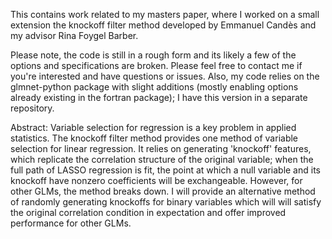 This contains work related to my masters paper, where I worked on a small extension the knockoff filter method developed by Emmanuel Candès and my advisor Rina Foygel Barber.

Please note, the code is still in a rough form and its likely a few of the options and specifications are broken. Please feel free to contact me if you're interested and have questions or issues. Also, my code relies on the glmnet-python package with slight additions (mostly enabling options already existing in the fortran package); I have this version in a separate repository.

Abstract:
Variable selection for regression is a key problem in applied statistics. The knockoff filter method provides one method of variable selection for linear regression. It relies on generating 'knockoff' features, which replicate the correlation structure of the original variable; when the full path of LASSO regression is fit, the point at which a null variable and its knockoff have nonzero coefficients will be exchangeable. However, for other GLMs, the method breaks down. I will provide an alternative method of randomly generating knockoffs for binary variables which will will satisfy the original correlation condition in expectation and offer improved performance for other GLMs.
